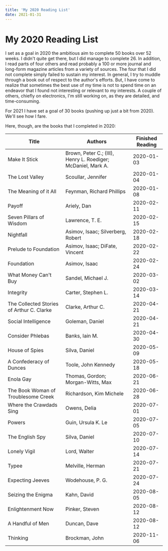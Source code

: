 ```yaml
---
title: 'My 2020 Reading List'
date: 2021-01-31
---
```

# My 2020 Reading List

I set as a goal in 2020 the ambitious aim to complete 50 books over 52 weeks.  I didn't quite get there, but I did manage to complete 26.  In addition, I read parts of four others and read probably a 100 or more journal and long-form magazine articles from a variety of sources.  The four that I did not complete simply failed to sustain my interest. In general, I try to muddle through a book out of respect to the author's efforts.  But, I have come to realize <!-- more --> that sometimes the best use of my time is not to spend time on an endeavor that I found not interesting or relevant to my interests.  A couple of others, chiefly on electronics, I'm still working on, as they are detailed, and time-consuming.

For 2021 I have set a goal of 30 books (pushing up just a bit from 2020).  We'll see how I fare.

Here, though, are the books that I completed in 2020:


| Title                                     | Authors                                                      | Finished Reading |
| ----------------------------------------- | ------------------------------------------------------------ | ---------------- |
| Make It Stick                             | Brown, Peter C.; (III), Henry L. Roediger; McDaniel, Mark A. | 2020-01-03       |
| The Lost Valley                           | Scoullar, Jennifer                                           | 2020-01-04       |
| The Meaning of it All                     | Feynman, Richard Phillips                                    | 2020-01-08       |
| Payoff                                    | Ariely, Dan                                                  | 2020-02-11       |
| Seven Pillars of Wisdom                   | Lawrence, T. E.                                              | 2020-02-15       |
| Nightfall                                 | Asimov, Isaac; Silverberg, Robert                            | 2020-02-18       |
| Prelude to Foundation                     | Asimov, Isaac; DiFate, Vincent                               | 2020-02-22       |
| Foundation                                | Asimov, Isaac                                                | 2020-02-24       |
| What Money Can't Buy                      | Sandel, Michael J.                                           | 2020-03-02       |
| Integrity                                 | Carter, Stephen L.                                           | 2020-03-14       |
| The Collected Stories of Arthur C. Clarke | Clarke, Arthur C.                                            | 2020-04-21       |
| Social Intelligence                       | Goleman, Daniel                                              | 2020-04-21       |
| Consider Phlebas                          | Banks, Iain M.                                               | 2020-04-30       |
| House of Spies                            | Silva, Daniel                                                | 2020-05-09       |
| A Confederacy of Dunces                   | Toole, John Kennedy                                          | 2020-05-18       |
| Enola Gay                                 | Thomas, Gordon; Morgan-Witts, Max                            | 2020-06-21       |
| The Book Woman of Troublesome Creek       | Richardson, Kim Michele                                      | 2020-06-28       |
| Where the Crawdads Sing                   | Owens, Delia                                                 | 2020-07-01       |
| Powers                                    | Guin, Ursula K. Le                                           | 2020-07-05       |
| The English Spy                           | Silva, Daniel                                                | 2020-07-10       |
| Lonely Vigil                              | Lord, Walter                                                 | 2020-07-14       |
| Typee                                     | Melville, Herman                                             | 2020-07-21       |
| Expecting Jeeves                          | Wodehouse, P. G.                                             | 2020-07-24       |
| Seizing the Enigma                        | Kahn, David                                                  | 2020-08-05       |
| Enlightenment Now                         | Pinker, Steven                                               | 2020-08-12       |
| A Handful of Men                          | Duncan, Dave                                                 | 2020-08-12       |
| Thinking                                  | Brockman, John                                               | 2020-11-06       |
